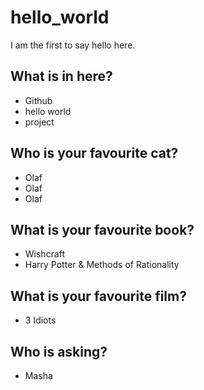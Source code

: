 # hello_world
I am the first to say hello here.
## What is in here?
- Github
- hello world
- project
## Who is your favourite cat?
- Olaf
- Olaf
- Olaf
## What is your favourite book?
- Wishcraft
- Harry Potter & Methods of Rationality
## What is your favourite film?
- 3 Idiots
## Who is asking?
- Masha 
